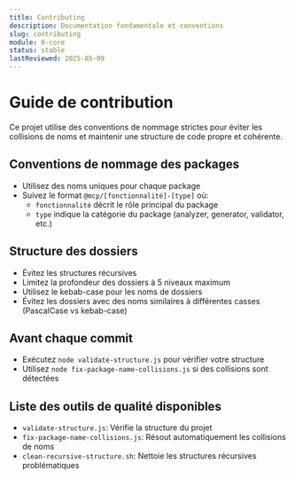```yaml
---
title: Contributing
description: Documentation fondamentale et conventions
slug: contributing
module: 0-core
status: stable
lastReviewed: 2025-05-09
---
```


# Guide de contribution


Ce projet utilise des conventions de nommage strictes pour éviter les collisions de noms
et maintenir une structure de code propre et cohérente.

## Conventions de nommage des packages


- Utilisez des noms uniques pour chaque package
- Suivez le format `@mcp/[fonctionnalité]-[type]` où:
  - `fonctionnalité` décrit le rôle principal du package
  - `type` indique la catégorie du package (analyzer, generator, validator, etc.)

## Structure des dossiers


- Évitez les structures récursives
- Limitez la profondeur des dossiers à 5 niveaux maximum
- Utilisez le kebab-case pour les noms de dossiers
- Évitez les dossiers avec des noms similaires à différentes casses (PascalCase vs kebab-case)

## Avant chaque commit


- Exécutez `node validate-structure.js` pour vérifier votre structure
- Utilisez `node fix-package-name-collisions.js` si des collisions sont détectées

## Liste des outils de qualité disponibles


- `validate-structure.js`: Vérifie la structure du projet
- `fix-package-name-collisions.js`: Résout automatiquement les collisions de noms
- `clean-recursive-structure.sh`: Nettoie les structures récursives problématiques

